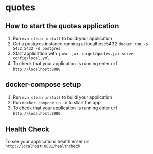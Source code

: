 # quotes

How to start the quotes application
---

1. Run `mvn clean install` to build your application
2. Get a postgres instance running at localhost:5432 `docker run -p 5432:5432 -d postgres`
3. Start application with `java -jar target/quotes.jar server config/local.yml`
4. To check that your application is running enter url `http://localhost:8080`

docker-compose setup
---

1. Run `mvn clean install` to build your application
2. Run `docker-compose up -d` to start the app
3. To check that your application is running enter url `http://localhost:8080`

Health Check
---

To see your applications health enter url `http://localhost:8081/healthcheck`
